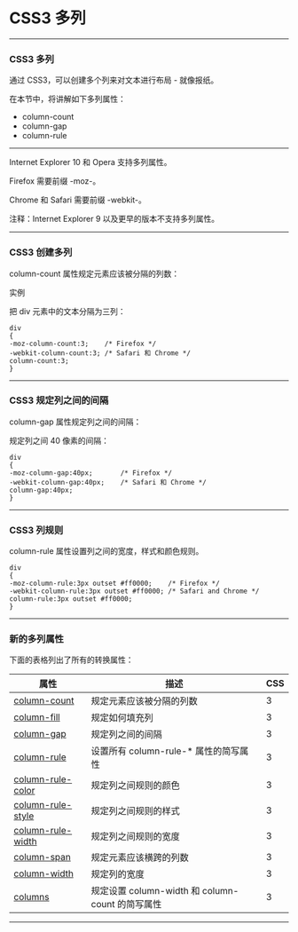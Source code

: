 # CSS3 多列

---

### CSS3 多列

通过 CSS3，可以创建多个列来对文本进行布局 - 就像报纸。

在本节中，将讲解如下多列属性：

* column-count
* column-gap
* column-rule

---

Internet Explorer 10 和 Opera 支持多列属性。

Firefox 需要前缀 -moz-。

Chrome 和 Safari 需要前缀 -webkit-。

注释：Internet Explorer 9 以及更早的版本不支持多列属性。

---

### CSS3 创建多列

column-count 属性规定元素应该被分隔的列数：

实例

把 div 元素中的文本分隔为三列：

```
div
{
-moz-column-count:3; 	/* Firefox */
-webkit-column-count:3; /* Safari 和 Chrome */
column-count:3;
}
```

---

### CSS3 规定列之间的间隔

column-gap 属性规定列之间的间隔：

规定列之间 40 像素的间隔：

```
div
{
-moz-column-gap:40px;		/* Firefox */
-webkit-column-gap:40px;	/* Safari 和 Chrome */
column-gap:40px;
}
```

---

### CSS3 列规则

column-rule 属性设置列之间的宽度，样式和颜色规则。

```
div
{
-moz-column-rule:3px outset #ff0000;	/* Firefox */
-webkit-column-rule:3px outset #ff0000;	/* Safari and Chrome */
column-rule:3px outset #ff0000;
}
```

---

### 新的多列属性

下面的表格列出了所有的转换属性：

| 属性 | 描述 | CSS
|------|------|-----
| [column-count]() | 规定元素应该被分隔的列数 | 3
| [column-fill]() | 规定如何填充列 | 3
| [column-gap]() | 规定列之间的间隔 | 3
| [column-rule]() | 设置所有 column-rule-* 属性的简写属性 | 3
| [column-rule-color]() | 规定列之间规则的颜色 | 3
| [column-rule-style]() | 规定列之间规则的样式 | 3
| [column-rule-width]() | 规定列之间规则的宽度 | 3
| [column-span]() | 规定元素应该横跨的列数 | 3
| [column-width]() | 规定列的宽度 | 3
| [columns]() | 规定设置 column-width 和 column-count 的简写属性 | 3

---